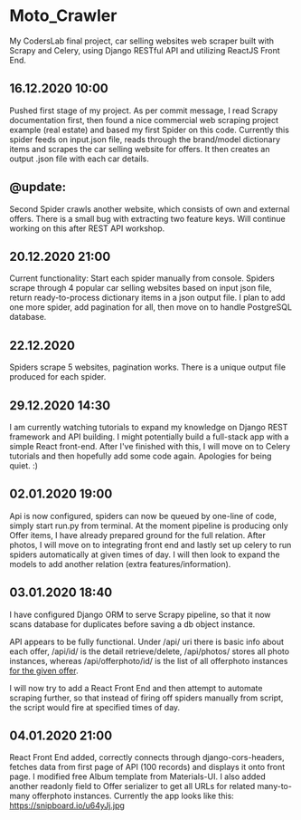 # Moto_Crawler
My CodersLab final project, car selling websites web scraper built with Scrapy and Celery, using Django RESTful API 
and utilizing ReactJS Front End.


16.12.2020 10:00
----------------
Pushed first stage of my project. As per commit message, I read Scrapy documentation first, then found a nice commercial web scraping project example (real estate)
and based my first Spider on this code. Currently this spider feeds on input.json file, reads through the brand/model dictionary items and scrapes the car selling
website for offers. It then creates an output .json file with each car details.

@update:
---------------
Second Spider crawls another website, which consists of own and external offers. There is a small bug with extracting two feature keys. Will continue working on this after REST API workshop.

20.12.2020 21:00
---------------
Current functionality: Start each spider manually from console. Spiders scrape through 4 popular car selling websites based on input json file, return ready-to-process dictionary items in a json output file. I plan to add one more spider, add pagination for all, then move on to handle PostgreSQL database.

22.12.2020
--------------
Spiders scrape 5 websites, pagination works. There is a unique output file produced for each spider.

29.12.2020 14:30
---------------
I am currently watching tutorials to expand my knowledge on Django REST framework and API building. I might potentially build a full-stack app with a simple React front-end. After I've finished with this, I will move on to Celery tutorials and then hopefully add some code again. Apologies for being quiet. :)

02.01.2020 19:00
---------------
Api is now configured, spiders can now be queued by one-line of code, simply start run.py from terminal. At the 
moment pipeline is producing only Offer items, I have already prepared ground for the full relation. After photos, I 
will move on to integrating front end and lastly set up celery to run spiders automatically at given times of day.
I will then look to expand the models to add another relation (extra features/information).

03.01.2020 18:40
---------------
I have configured Django ORM to serve Scrapy pipeline, so that it now scans database for duplicates before saving a 
db object instance. 

API appears to be fully functional. Under /api/ uri there is basic info about each offer,
/api/id/ is the detail retrieve/delete, /api/photos/ stores all photo instances, whereas
/api/offerphoto/id/ is the list of all offerphoto instances <u>for the given offer</u>.

I will now try to add a React Front End and then attempt to automate scraping further, so that instead of firing off 
spiders manually from script, the script would fire at specified times of day.

04.01.2020 21:00
---------------
React Front End added, correctly connects through django-cors-headers, fetches data from first page of API (100 
records) and displays it onto front page. I modified free Album template from Materials-UI. I also added another 
readonly field to Offer serializer to get all URLs for related many-to-many offerphoto instances. Currently the app 
looks like this:
                                    https://snipboard.io/u64yJj.jpg